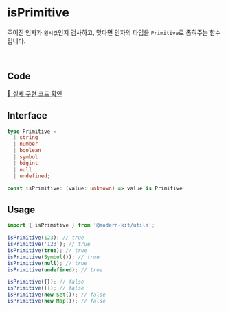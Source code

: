# isPrimitive

주어진 인자가 `원시값`인지 검사하고, 맞다면 인자의 타입을 `Primitive`로 좁혀주는 함수입니다.

<br />

## Code
[🔗 실제 구현 코드 확인](https://github.com/modern-agile-team/modern-kit/blob/main/packages/utils/src/validator/isPrimitive/index.ts)

## Interface
```ts title="typescript"
type Primitive =
  | string
  | number
  | boolean
  | symbol
  | bigint
  | null
  | undefined;

const isPrimitive: (value: unknown) => value is Primitive
```

## Usage
```ts title="typescript"
import { isPrimitive } from '@modern-kit/utils';

isPrimitive(123); // true
isPrimitive('123'); // true
isPrimitive(true); // true
isPrimitive(Symbol()); // true
isPrimitive(null); // true
isPrimitive(undefined); // true

isPrimitive({}); // false
isPrimitive([]); // false
isPrimitive(new Set()); // false
isPrimitive(new Map()); // false
```